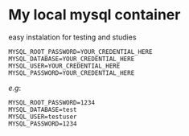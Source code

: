 # My local mysql container

easy instalation for testing and studies

```shell
MYSQL_ROOT_PASSWORD=YOUR_CREDENTIAL_HERE
MYSQL_DATABASE=YOUR_CREDENTIAL_HERE
MYSQL_USER=YOUR_CREDENTIAL_HERE
MYSQL_PASSWORD=YOUR_CREDENTIAL_HERE
```

*e.g*:

```shell
MYSQL_ROOT_PASSWORD=1234
MYSQL_DATABASE=test
MYSQL_USER=testuser
MYSQL_PASSWORD=1234
```
